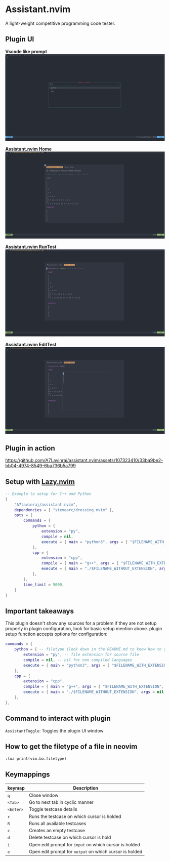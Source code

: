 # Assistant.nvim

A light-weight competitive programming code tester.

## Plugin UI

**Vscode like prompt**
![screenshot 1](./screenshots/screenshot-1.png)

**Assistant.nvim Home**
![screenshot 2](./screenshots/screenshot-2.png)

**Assistant.nvim RunTest**
![screenshot 3](./screenshots/screenshot-3.png)

**Assistant.nvim EditTest**
![screenshot 4](./screenshots/screenshot-4.png)

## Plugin in action

https://github.com/A7Lavinraj/assistant.nvim/assets/107323410/33ba9be2-bb04-4974-8549-6ba736b5a799

## Setup with [Lazy.nvim](https://github.com/folke/lazy.nvim)

```lua
-- Example to setup for C++ and Python
{
    "A7lavinraj/assistant.nvim",
    dependencies = { "stevearc/dressing.nvim" },
    opts = {
        commands = {
            python = {
                extension = "py",
                compile = nil,
                execute = { main = "python3", args = { "$FILENAME_WITH_EXTENSION" } },
            },
            cpp = {
                extension = "cpp",
                compile = { main = "g++", args = { "$FILENAME_WITH_EXTENSION", "-o", "$FILENAME_WITHOUT_EXTENSION" } },
                execute = { main = "./$FILENAME_WITHOUT_EXTENSION", args = nil },
            },
        },
        time_limit = 5000,
    }
}
```

## Important takeaways

This plugin doesn't show any sources for a problem if they are not setup properly in plugin configuration, look for basic setup mention above. plugin setup function accepts options for configuration:

```lua
commands = {
    python = { -- filetype (look down in the README.md to know how to get filetype of a file)
        extension = "py", -- file extension for source file
        compile = nil, -- nil for non compiled languages
        execute = { main = "python3", args = { "$FILENAME_WITH_EXTENSION" } }, -- execution command
    },
    cpp = {
        extension = "cpp",
        compile = { main = "g++", args = { "$FILENAME_WITH_EXTENSION", "-o", "$FILENAME_WITHOUT_EXTENSION" } }, -- table for compiled languages with contains main and args attributes
        execute = { main = "./$FILENAME_WITHOUT_EXTENSION", args = nil },
    },
},
```

## Command to interact with plugin

`AssistantToggle`: Toggles the plugin UI window

## How to get the filetype of a file in neovim

```vim
:lua print(vim.bo.filetype)
```

## Keymappings

| keymap    | Description                                             |
| --------- | ------------------------------------------------------- |
| `q`       | Close window                                            |
| `<Tab>`   | Go to next tab in cyclic manner                         |
| `<Enter>` | Toggle testcase details                                 |
| `r`       | Runs the testcase on which cursor is holded             |
| `R`       | Runs all available testcases                            |
| `c`       | Creates an empty testcase                               |
| `d`       | Delete testcase on which cursor is hold                 |
| `i`       | Open edit prompt for `input` on which cursor is holded  |
| `e`       | Open edit prompt for `output` on which cursor is holded |
